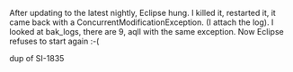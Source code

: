 After updating to the latest nightly, Eclipse hung. I killed it, restarted it, it came back with a ConcurrentModificationException. (I attach the log). I looked at bak_logs, there are 9, aqll with the same exception. Now Eclipse refuses to start again :-(

dup of SI-1835
